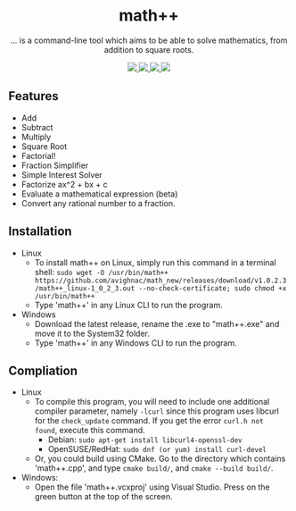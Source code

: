 <h1 align="center">math++</h1>

<div align="center">
 <p>... is a command-line tool which aims to be able to solve mathematics, from addition to square roots.</p>
  <a href="https://github.com/avighnac/math_new/releases">
    <img src="https://img.shields.io/github/v/release/avighnac/math_new?include_prereleases&label=Latest%20Release" />
  </a>
  <a href="https://github.com/avighnac/math_new/actions/workflows/mathpp-tests.yml">
    <img src="https://github.com/avighnac/math_new/actions/workflows/mathpp-tests.yml/badge.svg?branch=main" />
  </a>
  <a href="https://github.com/avighnac/math_new/actions/workflows/codeql-analysis.yml">
    <img src="https://github.com/avighnac/math_new/actions/workflows/codeql-analysis.yml/badge.svg" />
  </a>
 <a href="https://github.com/avighnac/math_new/actions/workflows/linter.yml">
  <img src="https://github.com/avighnac/math_new/workflows/Lint%20Code%20Base/badge.svg" />
 </a>
</div>

## Features

- Add
- Subtract
- Multiply
- Square Root
- Factorial!
- Fraction Simplifier
- Simple Interest Solver
- Factorize ax^2 + bx + c
- Evaluate a mathematical expression (beta)
- Convert any rational number to a fraction.

## Installation

* Linux
  * To install math++ on Linux, simply run this command in a terminal shell: `sudo wget -O /usr/bin/math++ https://github.com/avighnac/math_new/releases/download/v1.0.2.3/math++_linux-1_0_2_3.out --no-check-certificate; sudo chmod +x /usr/bin/math++`
  * Type 'math++' in any Linux CLI to run the program.
* Windows
  * Download the latest release, rename the .exe to "math++.exe" and move it to the System32 folder.
  * Type 'math++' in any Windows CLI to run the program.

## Compliation

* Linux
  * To compile this program, you will need to include one additional compiler parameter, namely `-lcurl` since this program uses libcurl for the `check_update` command. If you get the error `curl.h not found`, execute this command.
    * Debian: `sudo apt-get install libcurl4-openssl-dev`
    * OpenSUSE/RedHat: `sudo dnf (or yum) install curl-devel`
  * Or, you could build using CMake. Go to the directory which contains 'math++.cpp', and type `cmake build/`, and `cmake --build build/`.
* Windows:
  * Open the file 'math++.vcxproj' using Visual Studio. Press on the green button at the top of the screen.